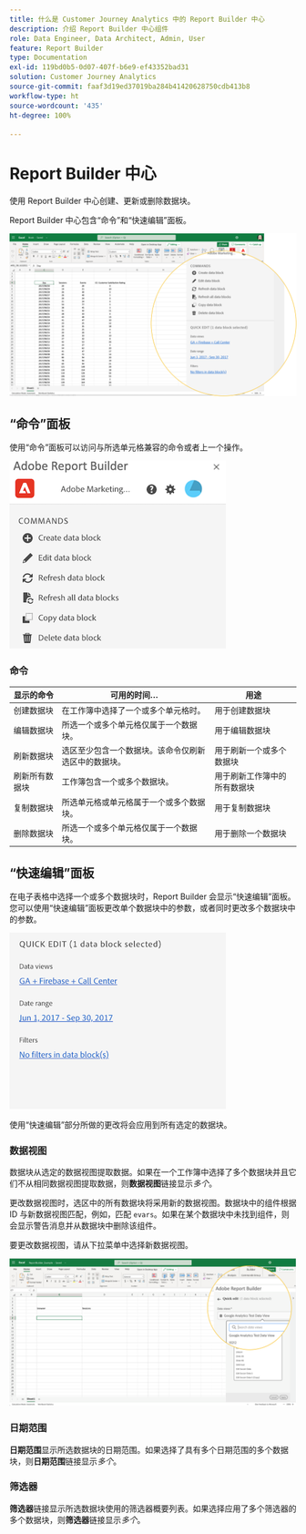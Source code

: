```yaml
---
title: 什么是 Customer Journey Analytics 中的 Report Builder 中心
description: 介绍 Report Builder 中心组件
role: Data Engineer, Data Architect, Admin, User
feature: Report Builder
type: Documentation
exl-id: 119bd0b5-0d07-407f-b6e9-ef43352bad31
solution: Customer Journey Analytics
source-git-commit: faaf3d19ed37019ba284b41420628750cdb413b8
workflow-type: ht
source-wordcount: '435'
ht-degree: 100%

---
```


# Report Builder 中心

使用 Report Builder 中心创建、更新或删除数据块。

Report Builder 中心包含“命令”和“快速编辑”面板。

![](./assets/image13.png)

## “命令”面板

使用“命令”面板可以访问与所选单元格兼容的命令或者上一个操作。

![](./assets/hub1.png)

### 命令

| 显示的命令 | 可用的时间… | 用途 |
|------|------------------|--------|
| 创建数据块 | 在工作簿中选择了一个或多个单元格时。 | 用于创建数据块 |
| 编辑数据块 | 所选一个或多个单元格仅属于一个数据块。 | 用于编辑数据块 |
| 刷新数据块 | 选区至少包含一个数据块。该命令仅刷新选区中的数据块。 | 用于刷新一个或多个数据块 |
| 刷新所有数据块 | 工作簿包含一个或多个数据块。 | 用于刷新工作簿中的所有数据块 |
| 复制数据块 | 所选单元格或单元格属于一个或多个数据块。 | 用于复制数据块 |
| 删除数据块 | 所选一个或多个单元格仅属于一个数据块。 | 用于删除一个数据块 |

## “快速编辑”面板

在电子表格中选择一个或多个数据块时，Report Builder 会显示“快速编辑”面板。您可以使用“快速编辑”面板更改单个数据块中的参数，或者同时更改多个数据块中的参数。

![](./assets/hub2.png)

使用“快速编辑”部分所做的更改将会应用到所有选定的数据块。

### 数据视图

数据块从选定的数据视图提取数据。如果在一个工作簿中选择了多个数据块并且它们不从相同数据视图提取数据，则&#x200B;**数据视图**&#x200B;链接显示&#x200B;*多个*。

更改数据视图时，选区中的所有数据块将采用新的数据视图。数据块中的组件根据 ID 与新数据视图匹配，例如，匹配 ```evars```。如果在某个数据块中未找到组件，则会显示警告消息并从数据块中删除该组件。

要更改数据视图，请从下拉菜单中选择新数据视图。

![](./assets/image16.png)

### 日期范围

**日期范围**&#x200B;显示所选数据块的日期范围。如果选择了具有多个日期范围的多个数据块，则&#x200B;**日期范围**&#x200B;链接显示&#x200B;*多个*。

### 筛选器

**筛选器**&#x200B;链接显示所选数据块使用的筛选器概要列表。如果选择应用了多个筛选器的多个数据块，则&#x200B;**筛选器**&#x200B;链接显示&#x200B;*多个*。
